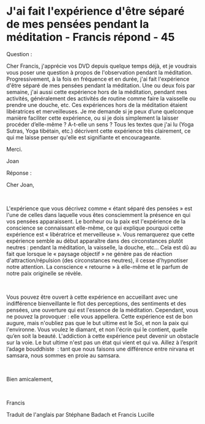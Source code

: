 # J'ai fait l'expérience d'être séparé de mes pensées pendant la méditation - Francis répond - 45

Question :   

Cher Francis, j'apprécie vos DVD depuis quelque temps déjà, et je voudrais vous poser une question à propos de l'observation pendant la méditation. Progressivement, à la fois en fréquence et en durée, j'ai fait l'expérience d'être séparé de mes pensées pendant la méditation. Une ou deux fois par semaine, j'ai aussi cette expérience hors de la méditation, pendant mes activités, généralement des activités de routine comme faire la vaisselle ou prendre une douche, etc. Ces expériences hors de la méditation étaient libératrices et merveilleuses. Je me demande si je peux d’une quelconque manière faciliter cette expérience, ou si je dois simplement la laisser procéder d’elle-même ? A-t-elle un sens ? Tous les textes que j'ai lu (Yoga Sutras, Yoga tibétain, etc.) décrivent cette expérience très clairement, ce qui me laisse penser qu'elle est signifiante et encourageante.   

Merci.   

Joan  

Réponse :

Cher Joan,  

   

L'expérience que vous décrivez comme « étant séparé des pensées » est l'une de celles dans laquelle vous êtes consciemment la présence en qui vos pensées apparaissent. Le bonheur ou la paix est l'expérience de la conscience se connaissant elle-même, ce qui explique pourquoi cette expérience est « libératrice et merveilleuse ». Vous remarquerez que cette expérience semble au début apparaître dans des circonstances plutôt neutres : pendant la méditation, la vaisselle, la douche, etc... Cela est dû au fait que lorsque le « paysage objectif » ne génère pas de réaction d'attraction/répulsion (des circonstances neutres), il cesse d'hypnotiser notre attention. La conscience « retourne » à elle-même et le parfum de notre paix originelle se révèle.  

   

Vous pouvez être ouvert à cette expérience en accueillant avec une indifférence bienveillante le flot des perceptions, des sentiments et des pensées, une ouverture qui est l'essence de la méditation. Cependant, vous ne pouvez la provoquer : elle vous appellera. Cette expérience est de bon augure, mais n'oubliez pas que le but ultime est le Soi, et non la paix qui l'environne. Vous voulez le diamant, et non l'écrin qui le contient, quelle qu’en soit la beauté. L'addiction à cette expérience peut devenir un obstacle sur la voie. Le but ultime n'est pas un état qui vient et qui va. Aillez à l’esprit l’adage bouddhiste  : tant que nous faisons une différence entre nirvana et samsara, nous sommes en proie au samsara.  

   

Bien amicalement,  

   

Francis  

Traduit de l'anglais par Stéphane Badach et Francis Lucille  

